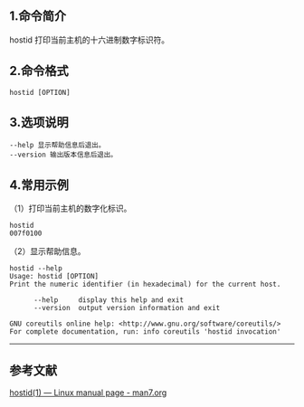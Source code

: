 ## 1.命令简介
hostid 打印当前主机的十六进制数字标识符。

## 2.命令格式
```shell
hostid [OPTION]
```

## 3.选项说明
```shell
--help 显示帮助信息后退出。
--version 输出版本信息后退出。
```

## 4.常用示例
（1）打印当前主机的数字化标识。

```shell
hostid
007f0100
```

（2）显示帮助信息。

```shell
hostid --help
Usage: hostid [OPTION]
Print the numeric identifier (in hexadecimal) for the current host.

      --help     display this help and exit
      --version  output version information and exit

GNU coreutils online help: <http://www.gnu.org/software/coreutils/>
For complete documentation, run: info coreutils 'hostid invocation'
```

---
## 参考文献
[hostid(1) — Linux manual page - man7.org](https://man7.org/linux/man-pages/man1/hostid.1.html)
